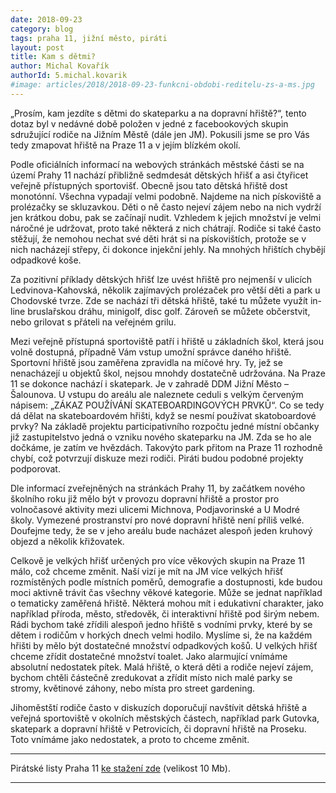 ```yaml
---
date: 2018-09-23
category: blog
tags: praha 11, jižní město, piráti
layout: post
title: Kam s dětmi?
author: Michal Kovařík
authorId: 5.michal.kovarik
#image: articles/2018/2018-09-23-funkcni-obdobi-reditelu-zs-a-ms.jpg
---
```


„Prosím, kam jezdíte s dětmi do skateparku a na dopravní hřiště?“, tento dotaz byl v nedávné době položen v jedné z facebookových skupin sdružující rodiče na Jižním Městě (dále jen JM). Pokusili jsme se pro Vás tedy zmapovat hřiště na Praze 11 a v jejím blízkém okolí.

Podle oficiálních informací na webových stránkách městské části se na území Prahy 11 nachází přibližně sedmdesát dětských hřišť a asi čtyřicet veřejně přístupných sportovišť. Obecně jsou tato dětská hřiště dost monotónní. Všechna vypadají velmi podobně. Najdeme na nich pískoviště a prolézačky se skluzavkou. Děti o ně často nejeví zájem nebo na nich vydrží jen krátkou dobu, pak se začínají nudit. Vzhledem k jejich množství je velmi náročné je udržovat, proto také některá z nich chátrají. Rodiče si také často stěžují, že nemohou nechat své děti hrát si na pískovištích, protože se v nich nacházejí střepy, či dokonce injekční jehly. Na mnohých hřištích chybějí odpadkové koše.

Za pozitivní příklady dětských hřišť lze uvést hřiště pro nejmenší v ulicích Ledvinova-Kahovská, několik zajímavých prolézaček pro větší děti a park u Chodovské tvrze. Zde se nachází tři dětská hřiště, také tu můžete využít in-line bruslařskou dráhu, minigolf, disc golf. Zároveň se můžete občerstvit, nebo grilovat s přáteli na veřejném grilu.

Mezi veřejně přístupná sportoviště patří i hřiště u základních škol, která jsou volně dostupná, případně Vám vstup umožní správce daného hřiště. Sportovní hřiště jsou zaměřena zpravidla na míčové hry. Ty, jež se nenacházejí u objektů škol, nejsou mnohdy dostatečně udržována. Na Praze 11 se dokonce nachází i skatepark. Je v zahradě DDM Jižní Město – Šalounova. U vstupu do areálu ale naleznete ceduli s velkým červeným nápisem: „ZÁKAZ POUŽÍVÁNÍ SKATEBOARDINGOVÝCH PRVKŮ“. Co se tedy dá dělat na skateboardovém hřišti, když se nesmí používat skatoboardové prvky? Na základě projektu participativního rozpočtu jedné místní občanky již zastupitelstvo jedná o vzniku nového skateparku na JM. Zda se ho ale dočkáme, je zatím ve hvězdách. Takovýto park přitom na Praze 11 rozhodně chybí, což potvrzují diskuze mezi rodiči. Piráti budou podobné projekty podporovat.

Dle informací zveřejněných na stránkách Prahy 11, by začátkem nového školního roku již mělo být v provozu dopravní hřiště a prostor pro volnočasové aktivity mezi ulicemi Michnova, Podjavorinské a U Modré školy. Vymezené prostranství pro nové dopravní hřiště není příliš velké. Doufejme tedy, že se v jeho areálu bude nacházet alespoň jeden kruhový objezd a několik křižovatek.

Celkově je velkých hřišť určených pro více věkových skupin na Praze 11 málo, což chceme změnit. Naší vizí je mít na JM více velkých hřišť rozmístěných podle místních poměrů, demografie a dostupnosti, kde budou moci aktivně trávit čas všechny věkové kategorie. Může se jednat například o tematicky zaměřená hřiště. Některá mohou mít i edukativní charakter, jako například příroda, město, středověk, či interaktivní hřiště pod širým nebem. Rádi bychom také zřídili alespoň jedno hřiště s vodními prvky, které by se dětem i rodičům v horkých dnech velmi hodilo. Myslíme si, že na každém hřišti by mělo být dostatečné množství odpadkových košů. U velkých hřišť chceme zřídit dostatečné množství toalet. Jako alarmující vnímáme absolutní nedostatek pítek. Malá hřiště, o která děti a rodiče nejeví zájem, bychom chtěli částečně zredukovat a zřídit místo nich malé parky se stromy, květinové záhony, nebo místa pro street gardening.

Jihoměstští rodiče často v diskuzích doporučují navštívit dětská hřiště a veřejná sportoviště v okolních městských částech, například park Gutovka, skatepark a dopravní hřiště v Petrovicích, či dopravní hřiště na Proseku. Toto vnímáme jako nedostatek, a proto to chceme změnit. 


---

Pirátské listy Praha 11 [ke stažení zde](/assets/pdf/2018-07-10-praha-11.pdf) (velikost 10 Mb).

- - -
